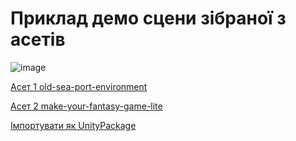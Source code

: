 # Приклад демо сцени зібраної з асетів

![image](https://github.com/user-attachments/assets/0788e78a-c31e-4711-b98a-6728a243ef02)


[Асет 1 old-sea-port-environment](https://assetstore.unity.com/packages/3d/environments/old-sea-port-environment-36897)

[Асет 2 make-your-fantasy-game-lite](https://assetstore.unity.com/packages/3d/environments/fantasy/make-your-fantasy-game-lite-8312)

[Імпортувати як UnityPackage](https://drive.google.com/file/d/1Ocan9WgyELbHgO0APOB6jmYCuqkCC9JS/view?usp=sharing)
